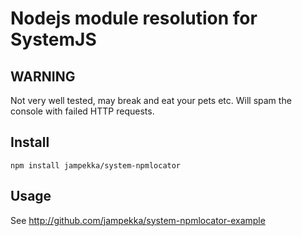 # Nodejs module resolution for SystemJS

## WARNING

Not very well tested, may break and eat your pets etc. Will spam
the console with failed HTTP requests.

## Install

    npm install jampekka/system-npmlocator

## Usage

See http://github.com/jampekka/system-npmlocator-example


